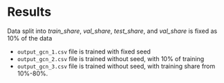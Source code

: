# Results

Data split into *train_share*, *val_share*, *test_share*, and *val_share* is fixed as 10% of the data

* `output_gcn_1.csv` file is trained with fixed seed
* `output_gcn_2.csv` file is trained without seed, with 10% of training
* `output_gcn_3.csv` file is trained without seed, with training share from 10%-80%.


